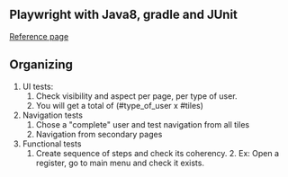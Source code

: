 
## Playwright with Java8, gradle and JUnit ##

[Reference page](https://lumme.dev/2021/04/15/using-playwright-and-junit.html)

## Organizing ##

1. UI tests:
   1. Check visibility and aspect per page, per type of user.
   2. You will get a total of (#type_of_user x #tiles)
2. Navigation tests
   1. Chose a "complete" user and test navigation from all tiles
   2. Navigation from secondary pages
3. Functional tests
   1. Create sequence of steps and check its coherency.
      2. Ex: Open a register, go to main menu and check it exists.

